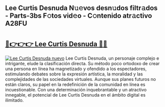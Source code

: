 ## Lee Curtis Desnuda N𝚞𝚎vos desn𝚞dos filtr𝚊dos - Parts-3bs F𝚘tos vid𝚎o - C𝚘ntenido atr𝚊ctivo A28FU

# <h2><a href="http://mb53yp.tromn.icu/?c=Lee+Curtis+Desnuda">🔗👉👉👉 Lee Curtis Desnuda 🔗🔗</a></h2>

[![Lee Curtis Desnuda nuevo](https://i.imgur.com/pEAQMta.gif)](http://mb53yp.tromn.icu/?c=Lee+Curtis+Desnuda)
Lee Curtis Desnuda, un personaje complejo e intrigante, elude la clasificación directa. Su método poco ortodoxo de crear una persona en línea ha magnetizado y ofendido a los espectadores, estimulando debates sobre la expresión artística, la moralidad y las complejidades de las sociedades virtuales. Aunque sus planes futuros no están claros, su papel en la redefinición de la comunidad en línea es incuestionable. Con una determinación inquebrantable y un atractivo innegable, el potencial de Lee Curtis Desnuda en el ámbito digital es ilimitado.
